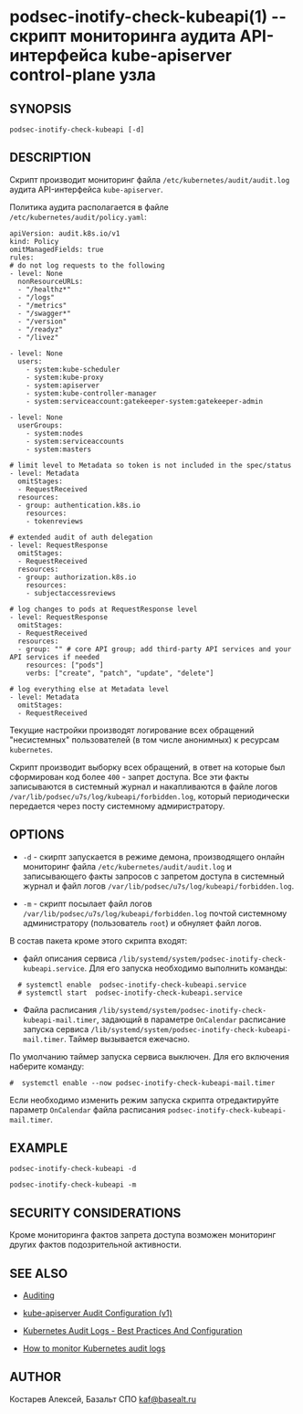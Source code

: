 podsec-inotify-check-kubeapi(1) -- скрипт мониторинга аудита API-интерфейса kube-apiserver control-plane узла
================================

## SYNOPSIS

`podsec-inotify-check-kubeapi [-d]`

## DESCRIPTION

Скрипт производит мониторинг файла `/etc/kubernetes/audit/audit.log` аудита API-интерфейса `kube-apiserver`.

Политика аудита располагается в файле `/etc/kubernetes/audit/policy.yaml`:
```
apiVersion: audit.k8s.io/v1
kind: Policy
omitManagedFields: true
rules:
# do not log requests to the following
- level: None
  nonResourceURLs:
  - "/healthz*"
  - "/logs"
  - "/metrics"
  - "/swagger*"
  - "/version"
  - "/readyz"
  - "/livez"

- level: None
  users:
    - system:kube-scheduler
    - system:kube-proxy
    - system:apiserver
    - system:kube-controller-manager
    - system:serviceaccount:gatekeeper-system:gatekeeper-admin

- level: None
  userGroups:
    - system:nodes
    - system:serviceaccounts
    - system:masters

# limit level to Metadata so token is not included in the spec/status
- level: Metadata
  omitStages:
  - RequestReceived
  resources:
  - group: authentication.k8s.io
    resources:
    - tokenreviews

# extended audit of auth delegation
- level: RequestResponse
  omitStages:
  - RequestReceived
  resources:
  - group: authorization.k8s.io
    resources:
    - subjectaccessreviews

# log changes to pods at RequestResponse level
- level: RequestResponse
  omitStages:
  - RequestReceived
  resources:
  - group: "" # core API group; add third-party API services and your API services if needed
    resources: ["pods"]
    verbs: ["create", "patch", "update", "delete"]

# log everything else at Metadata level
- level: Metadata
  omitStages:
  - RequestReceived
```

Текущие настройки производят логирование всех обращений "несистемных" пользователей (в том числе анонимных) к ресурсам `kubernetes`.

Скрипт производит выборку всех обращений, в ответ на которые был сформирован код более `400` - запрет доступа.
Все эти факты записываются в системный журнал и накапливаются в файле логов `/var/lib/podsec/u7s/log/kubeapi/forbidden.log`, который периодически передается через посту системному адмиристратору.

## OPTIONS

- `-d` - скирпт запускается в режиме демона, производящего онлайн мониторинг файла `/etc/kubernetes/audit/audit.log` и записывающего факты запросов с запретом доступа в системный журнал и файл логов `/var/lib/podsec/u7s/log/kubeapi/forbidden.log`.

- `-m` - скрипт посылает файл логов `/var/lib/podsec/u7s/log/kubeapi/forbidden.log` почтой системному администратору (пользователь `root`) и обнуляет файл логов.

В состав пакета кроме этого скрипта входят:

- файл описания сервиса `/lib/systemd/system/podsec-inotify-check-kubeapi.service`. Для его запуска необходимо выполнить команды:
```
  # systemctl enable  podsec-inotify-check-kubeapi.service
  # systemctl start  podsec-inotify-check-kubeapi.service
```

- Файла расписания `/lib/systemd/system/podsec-inotify-check-kubeapi-mail.timer`, задающий в параметре `OnCalendar` расписание запуска сервиса `/lib/systemd/system/podsec-inotify-check-kubeapi-mail.timer`. Таймер вызывается ежечасно.

По умолчанию таймер запуска сервиса выключен. Для его включения наберите команду:
```
#  systemctl enable --now podsec-inotify-check-kubeapi-mail.timer
```
Если необходимо изменить режим запуска скрипта отредактируйте параметр `OnCalendar` файла расписания `podsec-inotify-check-kubeapi-mail.timer`.


## EXAMPLE

`podsec-inotify-check-kubeapi -d`

`podsec-inotify-check-kubeapi -m`


## SECURITY CONSIDERATIONS

Кроме мониторинга фактов запрета доступа возможен мониторинг других фактов подозрительной активности.

## SEE ALSO

* [Auditing](https://kubernetes.io/docs/tasks/debug/debug-cluster/audit/)

* [kube-apiserver Audit Configuration (v1)](https://kubernetes.io/docs/reference/config-api/apiserver-audit.v1/)

* [Kubernetes Audit Logs - Best Practices And Configuration](https://signoz.io/blog/kubernetes-audit-logs/)

* [How to monitor Kubernetes audit logs](https://www.datadoghq.com/blog/monitor-kubernetes-audit-logs/#monitor-api-authentication-issues)


## AUTHOR

Костарев Алексей, Базальт СПО
kaf@basealt.ru
